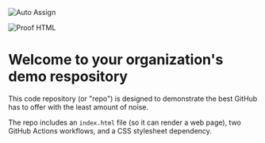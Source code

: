![Auto Assign](https://github.com/kabuda-health/demo-repository/actions/workflows/auto-assign.yml/badge.svg)

![Proof HTML](https://github.com/kabuda-health/demo-repository/actions/workflows/proof-html.yml/badge.svg)

# Welcome to your organization's demo respository
This code repository (or "repo") is designed to demonstrate the best GitHub has to offer with the least amount of noise.

The repo includes an `index.html` file (so it can render a web page), two GitHub Actions workflows, and a CSS stylesheet dependency.
